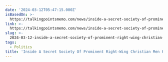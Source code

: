 ```yaml
---
date: '2024-03-12T05:47:15.000Z'
isBasedOn: >-
  https://talkingpointsmemo.com/news/inside-a-secret-society-of-prominent-right-wing-christian-men-prepping-for-a-national-divorce
link: >-
  https://talkingpointsmemo.com/news/inside-a-secret-society-of-prominent-right-wing-christian-men-prepping-for-a-national-divorce
slug: >-
  2024-03-12-inside-a-secret-society-of-prominent-right-wing-christian-men-prepping-for
tags:
  - Politics
title: 'Inside A Secret Society Of Prominent Right-Wing Christian Men Prepping For '
---
```



